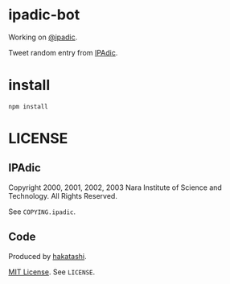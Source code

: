 ipadic-bot
==========

Working on [@ipadic](https://twitter.com/ipadic).

Tweet random entry from [IPAdic](http://sourceforge.jp/projects/ipadic/).

# install

    npm install

# LICENSE

## IPAdic

Copyright 2000, 2001, 2002, 2003 Nara Institute of Science
and Technology.  All Rights Reserved.

See `COPYING.ipadic`.

## Code

Produced by [hakatashi](https://github.com/hakatashi).

[MIT License](http://opensource.org/licenses/MIT). See `LICENSE`.
